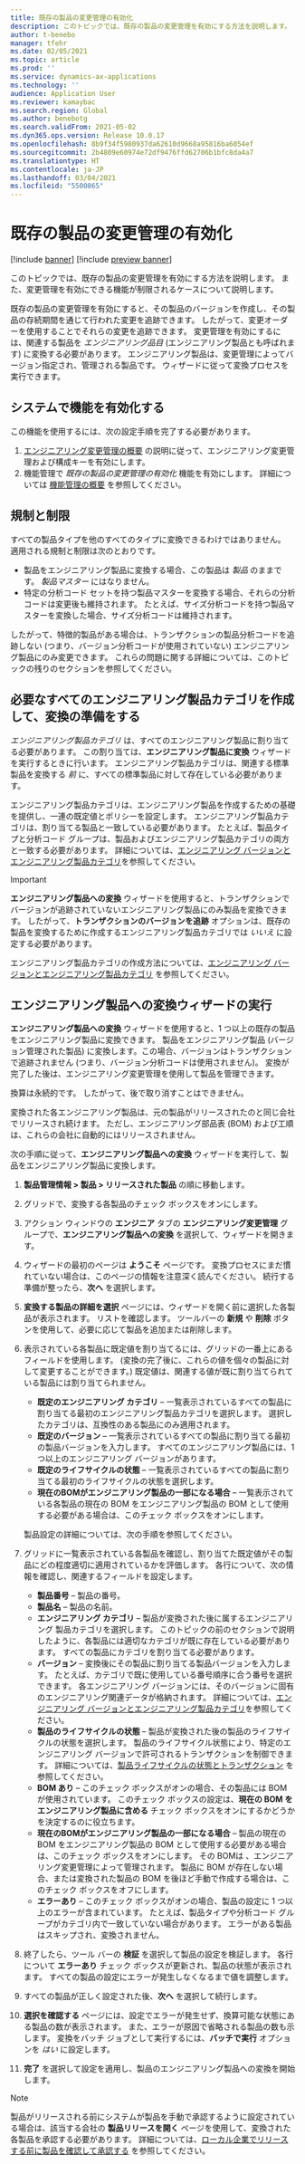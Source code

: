```yaml
---
title: 既存の製品の変更管理の有効化
description: このトピックでは、既存の製品の変更管理を有効にする方法を説明します。 また、変更管理を有効にできる機能が制限されるケースについて説明します。
author: t-benebo
manager: tfehr
ms.date: 02/05/2021
ms.topic: article
ms.prod: ''
ms.service: dynamics-ax-applications
ms.technology: ''
audience: Application User
ms.reviewer: kamaybac
ms.search.region: Global
ms.author: benebotg
ms.search.validFrom: 2021-05-02
ms.dyn365.ops.version: Release 10.0.17
ms.openlocfilehash: 8b9f34f5980937da62610d9668a95816ba6054ef
ms.sourcegitcommit: 2b4809e60974e72df9476ffd62706b1bfc8da4a7
ms.translationtype: HT
ms.contentlocale: ja-JP
ms.lasthandoff: 03/04/2021
ms.locfileid: "5500865"
---
```

# <a name="enable-change-management-on-existing-products"></a>既存の製品の変更管理の有効化

[!include [banner](../../includes/banner.md)]
[!include [preview banner](../includes/preview-banner.md)]

このトピックでは、既存の製品の変更管理を有効にする方法を説明します。 また、変更管理を有効にできる機能が制限されるケースについて説明します。

既存の製品の変更管理を有効にすると、その製品のバージョンを作成し、その製品の存続期間を通じて行われた変更を追跡できます。 したがって、変更オーダーを使用することでそれらの変更を追跡できます。 変更管理を有効にするには、関連する製品を *エンジニアリング品目* (エンジニアリング製品とも呼ばれます) に変換する必要があります。 エンジニアリング製品は、変更管理によってバージョン指定され、管理される製品です。 ウィザードに従って変換プロセスを実行できます。

## <a name="turn-on-the-feature-in-your-system"></a>システムで機能を有効化する

この機能を使用するには、次の設定手順を完了する必要があります。

1. [エンジニアリング変更管理の概要](product-engineering-overview.md) の説明に従って、エンジニアリング変更管理および構成キーを有効にします。
1. 機能管理で *既存の製品の変更管理の有効化* 機能を有効にします。 詳細については [機能管理の概要](../../fin-ops-core/fin-ops/get-started/feature-management/feature-management-overview.md) を参照してください。

## <a name="restrictions-and-limitations"></a>規制と制限

すべての製品タイプを他のすべてのタイプに変換できるわけではありません。 適用される規制と制限は次のとおりです。

- 製品をエンジニアリング製品に変換する場合、この製品は *製品* のままです。 *製品マスター* にはなりません。
- 特定の分析コード セットを持つ製品マスターを変換する場合、それらの分析コードは変更後も維持されます。 たとえば、サイズ分析コードを持つ製品マスターを変換した場合、サイズ分析コードは維持されます。

したがって、特徴的製品がある場合は、トランザクションの製品分析コードを追跡しない (つまり、バージョン分析コードが使用されていない) エンジニアリング製品にのみ変更できます。 これらの問題に関する詳細については、このトピックの残りのセクションを参照してください。

## <a name="prepare-for-conversion-by-creating-all-required-engineering-product-categories"></a>必要なすべてのエンジニアリング製品カテゴリを作成して、変換の準備をする

*エンジニアリング製品カテゴリ* は、すべてのエンジニアリング製品に割り当てる必要があります。 この割り当ては、**エンジニアリング製品に変換** ウィザードを実行するときに行います。 エンジニアリング製品カテゴリは、関連する標準製品を変換する *前* に、すべての標準製品に対して存在している必要があります。

エンジニアリング製品カテゴリは、エンジニアリング製品を作成するための基礎を提供し、一連の既定値とポリシーを設定します。 エンジニアリング製品カテゴリは、割り当てる製品と一致している必要があります。 たとえば、製品タイプと分析コード グループは、製品およびエンジニアリング製品カテゴリの両方と一致する必要があります。 詳細については、[エンジニアリング バージョンとエンジニアリング製品カテゴリ](engineering-versions-product-category.md)を参照してください。

> [!IMPORTANT]
> **エンジニアリング製品への変換** ウィザードを使用すると、トランザクションでバージョンが追跡されていないエンジニアリング製品にのみ製品を変換できます。 したがって、**トランザクションのバージョンを追跡** オプションは、既存の製品を変換するために作成するエンジニアリング製品カテゴリでは *いいえ* に設定する必要があります。

エンジニアリング製品カテゴリの作成方法については、[エンジニアリング バージョンとエンジニアリング製品カテゴリ](engineering-versions-product-category.md) を参照してください。

## <a name="run-the-convert-to-engineering-product-wizard"></a>エンジニアリング製品への変換ウィザードの実行

**エンジニアリング製品への変換** ウィザードを使用すると、1 つ以上の既存の製品をエンジニアリング製品に変換できます。 製品をエンジニアリング製品 (バージョン管理された製品) に変換します。この場合、バージョンはトランザクションで追跡されません (つまり、バージョン分析コードは使用されません)。 変換が完了した後は、エンジニアリング変更管理を使用して製品を管理できます。

換算は永続的です。 したがって、後で取り消すことはできません。 

変換された各エンジニアリング製品は、元の製品がリリースされたのと同じ会社でリリースされ続けます。 ただし、エンジニアリング部品表 (BOM) および工順は、これらの会社に自動的にはリリースされません。

次の手順に従って、**エンジニアリング製品への変換** ウィザードを実行して、製品をエンジニアリング製品に変換します。

1. **製品管理情報 \> 製品 \> リリースされた製品** の順に移動します。
1. グリッドで、変換する各製品のチェック ボックスをオンにします。
1. アクション ウィンドウの **エンジニア** タブの **エンジニアリング変更管理** グループで、**エンジニアリング製品への変換** を選択して、ウィザードを開きます。
1. ウィザードの最初のページは **ようこそ** ページです。 変換プロセスにまだ慣れていない場合は、このページの情報を注意深く読んでください。 続行する準備が整ったら、**次へ** を選択します。
1. **変換する製品の詳細を選択** ページには、ウィザードを開く前に選択した各製品が表示されます。 リストを確認します。 ツールバーの **新規** や **削除** ボタンを使用して、必要に応じて製品を追加または削除します。
1. 表示されている各製品に既定値を割り当てるには、グリッドの一番上にあるフィールドを使用します。 (変換の完了後に、これらの値を個々の製品に対して変更することができます。) 既定値は、関連する値が既に割り当てられている製品には割り当てられません。

    - **既定のエンジニアリング カテゴリ** – 一覧表示されているすべての製品に割り当てる最初のエンジニアリング製品カテゴリを選択します。 選択したカテゴリは、互換性のある製品にのみ適用されます。
    - **既定のバージョン** – 一覧表示されているすべての製品に割り当てる最初の製品バージョンを入力します。 すべてのエンジニアリング製品には、1 つ以上のエンジニアリング バージョンがあります。
    - **既定のライフサイクルの状態** – 一覧表示されているすべての製品に割り当てる最初のライフサイクルの状態を選択します。
    - **現在のBOMがエンジニアリング製品の一部になる場合** – 一覧表示されている各製品の現在の BOM をエンジニアリング製品の BOM として使用する必要がある場合は、このチェック ボックスをオンにします。

    製品設定の詳細については、次の手順を参照してください。

1. グリッドに一覧表示されている各製品を確認し、割り当てた既定値がその製品にどの程度適切に適用されているかを評価します。 各行について、次の情報を確認し、関連するフィールドを設定します。

    - **製品番号** – 製品の番号。
    - **製品名** – 製品の名前。
    - **エンジニアリング カテゴリ** – 製品が変換された後に属するエンジニアリング 製品カテゴリを選択します。 このトピックの前のセクションで説明したように、各製品には適切なカテゴリが既に存在している必要があります。 すべての製品にカテゴリを割り当てる必要があります。
    - **バージョン** – 変換後にその製品に割り当てる製品バージョンを入力します。 たとえば、カテゴリで既に使用している番号順序に合う番号を選択できます。 各エンジニアリング バージョンには、そのバージョンに固有のエンジニアリング関連データが格納されます。 詳細については、[エンジニアリング バージョンとエンジニアリング製品カテゴリ](engineering-versions-product-category.md)を参照してください。
    - **製品のライフサイクルの状態** – 製品が変換された後の製品のライフサイクルの状態を選択します。 製品のライフサイクル状態により、特定のエンジニアリング バージョンで許可されるトランザクションを制御できます。 詳細については、[製品ライフサイクルの状態とトランザクション](product-lifecycle-state-transactions.md) を参照してください。
    - **BOM あり** – このチェック ボックスがオンの場合、その製品には BOM が使用されています。 このチェック ボックスの設定は、**現在の BOM をエンジニアリング製品に含める** チェック ボックスをオンにするかどうかを決定するのに役立ちます。
    - **現在のBOMがエンジニアリング製品の一部になる場合** – 製品の現在の BOM をエンジニアリング製品の BOM として使用する必要がある場合は、このチェック ボックスをオンにします。 その BOMは 、エンジニアリング変更管理によって管理されます。 製品に BOM が存在しない場合、または変換された製品の BOM を後ほど手動で作成する場合は、このチェック ボックスをオフにします。
    - **エラーあり** – このチェック ボックスがオンの場合、製品の設定に 1 つ以上のエラーが含まれています。 たとえば、製品タイプや分析コード グループがカテゴリ内で一致していない場合があります。 エラーがある製品はスキップされ、変換されません。

1. 終了したら、ツール バーの **検証** を選択して製品の設定を検証します。 各行について **エラーあり** チェック ボックスが更新され、製品の状態が表示されます。 すべての製品の設定にエラーが発生しなくなるまで値を調整します。
1. すべての製品が正しく設定された後、**次へ** を選択して続行します。
1. **選択を確認する** ページには、設定でエラーが発生せず、換算可能な状態にある製品の数が表示されます。 また、エラーが原因で省略される製品の数も示します。 変換をバッチ ジョブとして実行するには、**バッチで実行** オプションを *はい* に設定します。
1. **完了** を選択して設定を適用し、製品のエンジニアリング製品への変換を開始します。

> [!NOTE]
> 製品がリリースされる前にシステムが製品を手動で承認するように設定されている場合は、該当する会社の **製品リリースを開く** ページを使用して、変換された各製品を承認する必要があります。 詳細については、[ローカル企業でリリースする前に製品を確認して承認する](engineering-scenarios.md#accept) を参照してください。
